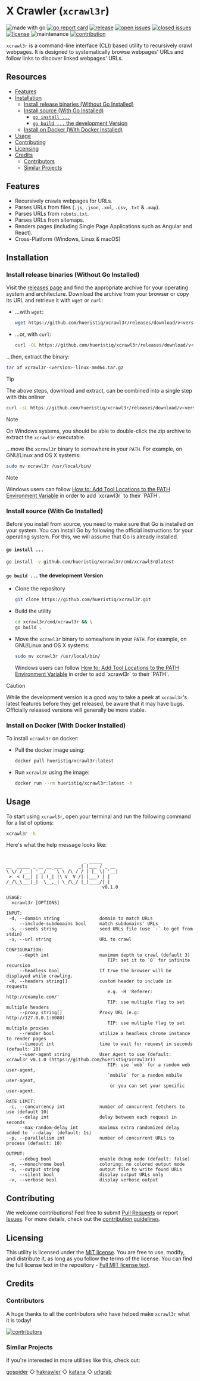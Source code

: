 # X Crawler (`xcrawl3r`)

![made with go](https://img.shields.io/badge/made%20with-Go-1E90FF.svg) [![go report card](https://goreportcard.com/badge/github.com/hueristiq/xcrawl3r)](https://goreportcard.com/report/github.com/hueristiq/xcrawl3r) [![release](https://img.shields.io/github/release/hueristiq/xcrawl3r?style=flat&color=1E90FF)](https://github.com/hueristiq/xcrawl3r/releases) [![open issues](https://img.shields.io/github/issues-raw/hueristiq/xcrawl3r.svg?style=flat&color=1E90FF)](https://github.com/hueristiq/xcrawl3r/issues?q=is:issue+is:open) [![closed issues](https://img.shields.io/github/issues-closed-raw/hueristiq/xcrawl3r.svg?style=flat&color=1E90FF)](https://github.com/hueristiq/xcrawl3r/issues?q=is:issue+is:closed) [![license](https://img.shields.io/badge/license-MIT-gray.svg?color=1E90FF)](https://github.com/hueristiq/xcrawl3r/blob/master/LICENSE) ![maintenance](https://img.shields.io/badge/maintained%3F-yes-1E90FF.svg) [![contribution](https://img.shields.io/badge/contributions-welcome-1E90FF.svg)](https://github.com/hueristiq/xcrawl3r/blob/master/CONTRIBUTING.md)

`xcrawl3r` is a command-line interface (CLI) based utility to recursively crawl webpages. It is designed to systematically browse webpages' URLs and follow links to discover linked webpages' URLs.

## Resources

* [Features](#features)
* [Installation](#installation)
	* [Install release binaries (Without Go Installed)](#install-release-binaries-without-go-installed)
	* [Install source (With Go Installed)](#install-source-with-go-installed)
		* [`go install ...`](#go-install)
		* [`go build ...` the development Version](#go-build--the-development-version)
	* [Install on Docker (With Docker Installed)](#install-on-docker-with-docker-installed)
* [Usage](#usage)
* [Contributing](#contributing)
* [Licensing](#licensing)
* [Credits](#credits)
	* [Contributors](#contributors)
	* [Similar Projects](#similar-projects)

## Features

* Recursively crawls webpages for URLs.
* Parses URLs from files (`.js`, `.json`, `.xml`, `.csv`, `.txt` & `.map`).
* Parses URLs from `robots.txt`.
* Parses URLs from sitemaps.
* Renders pages (including Single Page Applications such as Angular and React).
* Cross-Platform (Windows, Linux & macOS)

## Installation

### Install release binaries (Without Go Installed)

Visit the [releases page](https://github.com/hueristiq/xcrawl3r/releases) and find the appropriate archive for your operating system and architecture. Download the archive from your browser or copy its URL and retrieve it with `wget` or `curl`:

* ...with `wget`:

	```bash
	wget https://github.com/hueristiq/xcrawl3r/releases/download/v<version>/xcrawl3r-<version>-linux-amd64.tar.gz
	```

* ...or, with `curl`:

	```bash
	curl -OL https://github.com/hueristiq/xcrawl3r/releases/download/v<version>/xcrawl3r-<version>-linux-amd64.tar.gz
	```

...then, extract the binary:

```bash
tar xf xcrawl3r-<version>-linux-amd64.tar.gz
```

> [!TIP]
> The above steps, download and extract, can be combined into a single step with this onliner
> 
> ```bash
> curl -sL https://github.com/hueristiq/xcrawl3r/releases/download/v<version>/xcrawl3r-<version>-linux-amd64.tar.gz | tar -xzv
> ```

> [!NOTE]
> On Windows systems, you should be able to double-click the zip archive to extract the `xcrawl3r` executable.

...move the `xcrawl3r` binary to somewhere in your `PATH`. For example, on GNU/Linux and OS X systems:

```bash
sudo mv xcrawl3r /usr/local/bin/
```

> [!NOTE]
> Windows users can follow [How to: Add Tool Locations to the PATH Environment Variable](https://msdn.microsoft.com/en-us/library/office/ee537574(v=office.14).aspx) in order to add `xcrawl3r` to their `PATH`.

### Install source (With Go Installed)

Before you install from source, you need to make sure that Go is installed on your system. You can install Go by following the official instructions for your operating system. For this, we will assume that Go is already installed.

#### `go install ...`

```bash
go install -v github.com/hueristiq/xcrawl3r/cmd/xcrawl3r@latest
```

#### `go build ...` the development Version

* Clone the repository

	```bash
	git clone https://github.com/hueristiq/xcrawl3r.git 
	```

* Build the utility

	```bash
	cd xcrawl3r/cmd/xcrawl3r && \
	go build .
	```

* Move the `xcrawl3r` binary to somewhere in your `PATH`. For example, on GNU/Linux and OS X systems:

	```bash
	sudo mv xcrawl3r /usr/local/bin/
	```

	Windows users can follow [How to: Add Tool Locations to the PATH Environment Variable](https://msdn.microsoft.com/en-us/library/office/ee537574(v=office.14).aspx) in order to add `xcrawl3r` to their `PATH`.


> [!CAUTION]
> While the development version is a good way to take a peek at `xcrawl3r`'s latest features before they get released, be aware that it may have bugs. Officially released versions will generally be more stable.

### Install on Docker (With Docker Installed)

To install `xcrawl3r` on docker:

* Pull the docker image using:

    ```bash
    docker pull hueristiq/xcrawl3r:latest
    ```

* Run `xcrawl3r` using the image:

    ```bash
    docker run --rm hueristiq/xcrawl3r:latest -h
    ```

## Usage

To start using `xcrawl3r`, open your terminal and run the following command for a list of options:

```bash
xcrawl3r -h
```

Here's what the help message looks like:

```text

                             _ _____
__  _____ _ __ __ ___      _| |___ / _ __
\ \/ / __| '__/ _` \ \ /\ / / | |_ \| '__|
 >  < (__| | | (_| |\ V  V /| |___) | |
/_/\_\___|_|  \__,_| \_/\_/ |_|____/|_|
                                    v0.1.0

USAGE:
  xcrawl3r [OPTIONS]

INPUT:
 -d, --domain string               domain to match URLs
     --include-subdomains bool     match subdomains' URLs
 -s, --seeds string                seed URLs file (use `-` to get from stdin)
 -u, --url string                  URL to crawl

CONFIGURATION:
     --depth int                   maximum depth to crawl (default 3)
                                      TIP: set it to `0` for infinite recursion
     --headless bool               If true the browser will be displayed while crawling.
 -H, --headers string[]            custom header to include in requests
                                      e.g. -H 'Referer: http://example.com/'
                                      TIP: use multiple flag to set multiple headers
     --proxy string[]              Proxy URL (e.g: http://127.0.0.1:8080)
                                      TIP: use multiple flag to set multiple proxies
     --render bool                 utilize a headless chrome instance to render pages
     --timeout int                 time to wait for request in seconds (default: 10)
     --user-agent string           User Agent to use (default: xcrawl3r v0.1.0 (https://github.com/hueristiq/xcrawl3r))
                                      TIP: use `web` for a random web user-agent,
                                      `mobile` for a random mobile user-agent,
                                       or you can set your specific user-agent.

RATE LIMIT:
 -c, --concurrency int             number of concurrent fetchers to use (default 10)
     --delay int                   delay between each request in seconds
     --max-random-delay int        maximux extra randomized delay added to `--dalay` (default: 1s)
 -p, --parallelism int             number of concurrent URLs to process (default: 10)

OUTPUT:
     --debug bool                  enable debug mode (default: false)
 -m, --monochrome bool             coloring: no colored output mode
 -o, --output string               output file to write found URLs
     --silent bool                 display output URLs only
 -v, --verbose bool                display verbose output

```

## Contributing

We welcome contributions! Feel free to submit [Pull Requests](https://github.com/hueristiq/xcrawl3r/pulls) or report [Issues](https://github.com/hueristiq/xcrawl3r/issues). For more details, check out the [contribution guidelines](https://github.com/hueristiq/xcrawl3r/blob/master/CONTRIBUTING.md).

## Licensing

This utility is licensed under the [MIT license](https://opensource.org/license/mit). You are free to use, modify, and distribute it, as long as you follow the terms of the license. You can find the full license text in the repository - [Full MIT license text](https://github.com/hueristiq/xcrawl3r/blob/master/LICENSE).

## Credits

### Contributors

A huge thanks to all the contributors who have helped make `xcrawl3r` what it is today!

[![contributors](https://contrib.rocks/image?repo=hueristiq/xcrawl3r&max=500)](https://github.com/hueristiq/xcrawl3r/graphs/contributors)

### Similar Projects

If you're interested in more utilities like this, check out:

[gospider](https://github.com/jaeles-project/gospider) ◇ [hakrawler](https://github.com/hakluke/hakrawler) ◇ [katana](https://github.com/projectdiscovery/katana) ◇ [urlgrab](https://github.com/IAmStoxe/urlgrab)